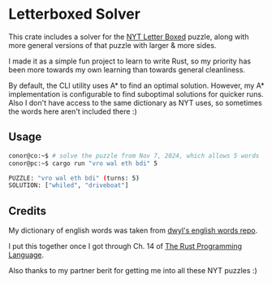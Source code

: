 # Letterboxed Solver

This crate includes a solver for the [NYT Letter Boxed](https://www.nytimes.com/puzzles/letter-boxed) puzzle, along
with more general versions of that puzzle with larger & more sides.

I made it as a simple fun project to learn to write Rust, so
my priority has been more towards my own learning than towards
general cleanliness.  

By default, the CLI utility uses A* to find an optimal solution. However, my A* implementation is configurable to
find suboptimal solutions for quicker runs.
Also I don't have access to the same dictionary as NYT uses, so sometimes
the words here aren't included there :)

## Usage
```bash
conor@co:~$ # solve the puzzle from Nov 7, 2024, which allows 5 words
conor@pc:~$ cargo run "vro wal eth bdi" 5

PUZZLE: "vro wal eth bdi" (turns: 5)
SOLUTION: ["whiled", "driveboat"]

```

## Credits
My dictionary of english words was taken from 
[dwyl's english words repo](https://github.com/dwyl/english-words/). 

I put this together once I got through Ch. 14 of 
[The Rust Programming Language](https://doc.rust-lang.org/book/title-page.html).

Also thanks to my partner berit for getting me into all these NYT puzzles :)
